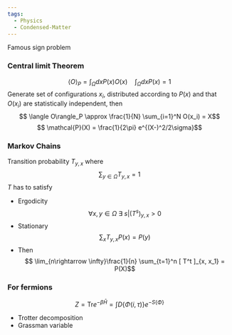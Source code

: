 ```yaml
---
tags:
  - Physics
  - Condensed-Matter
---
```


Famous sign problem
### Central limit Theorem
$$ \langle O \rangle_{P} = \int_{\Omega} dx P(x) O(x) \quad \int_{\Omega} dx P(x) = 1$$ Generate set of configurations $x_i$, distributed according to $P(x)$ and that $O(x_i)$ are statistically independent, then
$$ \langle O\rangle_P \approx \frac{1}{N} \sum_{i=1}^N O(x_i) = X$$ $$ \mathcal{P}(X) = \frac{1}{2\pi} e^{(X-)^2/2\sigma}$$
### Markov Chains
Transition probability $T_{y,x}$ where 
$$
\sum_{y\in \Omega} T_{y,x} =1
$$
$T$ has to satisfy
- Ergodicity $$ \forall x,y \in \Omega \ \exists \ s|(T^s)_{y,x} \gt 0$$
- Stationary $$\sum_x T_{y,x} P(x) = P(y)$$
- Then $$ \lim_{n\rightarrow \infty}\frac{1}{n} \sum_{t=1}^n [ T^t ]_{x, x_1} = P(X)$$

### For fermions
$$
Z = \text{Tr}e^{-\beta \hat{H}} = \int D\{ \Phi(i, \tau) \}e^{-S \{ \Phi \} }
$$
- Trotter decomposition
- Grassman variable

 
